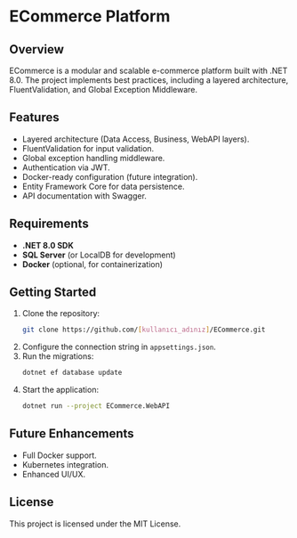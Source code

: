 # ECommerce Platform

## Overview
ECommerce is a modular and scalable e-commerce platform built with .NET 8.0. The project implements best practices, including a layered architecture, FluentValidation, and Global Exception Middleware. 

## Features
- Layered architecture (Data Access, Business, WebAPI layers).
- FluentValidation for input validation.
- Global exception handling middleware.
- Authentication via JWT.
- Docker-ready configuration (future integration).
- Entity Framework Core for data persistence.
- API documentation with Swagger.

## Requirements
- **.NET 8.0 SDK**
- **SQL Server** (or LocalDB for development)
- **Docker** (optional, for containerization)

## Getting Started
1. Clone the repository:
   ```bash
   git clone https://github.com/[kullanıcı_adınız]/ECommerce.git
   ```
2. Configure the connection string in `appsettings.json`.
3. Run the migrations:
   ```bash
   dotnet ef database update
   ```
4. Start the application:
   ```bash
   dotnet run --project ECommerce.WebAPI
   ```

## Future Enhancements
- Full Docker support.
- Kubernetes integration.
- Enhanced UI/UX.

## License
This project is licensed under the MIT License.
